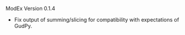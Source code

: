 ModEx Version 0.1.4

 - Fix output of summing/slicing for compatibility with expectations of GudPy.
